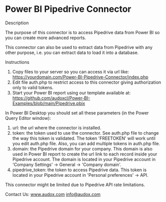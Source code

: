 # Power BI Pipedrive Connector

Description

The purpose of this connector is to access Pipedrive data from Power BI so you can create more advanced reports.

This connector can also be used to extract data from Pipedrive with any other purpose, i.e. you can extract data to load it into a database.

Instructions

1. Copy files to your server so you can access it via url like:
https://yourdomain.com/Power-BI-Pipedrive-Connector/index.php
2. Edit file auth.php to restrict access to this connector giving authorization only to valid tokens.
3. Start your Power BI report using our template available at:
https://github.com/audoxcl/Power-BI-Examples/blob/main/Pipedrive.pbix

In Power BI Desktop you should set all these parameters (in the Power Query Editor window):

1. url: the url where the connector is installed.
2. token: the token used to use the connector. See auth.php file to change the way this token is validated. The token 'FREETOKEN' will work until you edit auth.php file. Also, you can add multiple tokens in auth.php file.
3. domain: the Pipedrive domain for your company. This domain is also used in Power BI report to create the url link to each record inside your Pipedrive account. The domain is located in your Pipedrive account in 'Company Settings' -> General -> 'Company domain'.
4. pipedrive_token: the token to access Pipedrive data. This token is located in your Pipedrive account in 'Personal preferences' -> API.

This connector might be limited due to Pipedrive API rate limitations.

Contact Us:
www.audox.com
info@audox.com